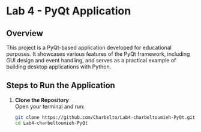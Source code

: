 # Lab 4 - PyQt Application

## Overview
This project is a PyQt-based application developed for educational purposes. It showcases various features of the PyQt framework, including GUI design and event handling, and serves as a practical example of building desktop applications with Python.

## Steps to Run the Application

1. **Clone the Repository**  
   Open your terminal and run:
   ```bash
   git clone https://github.com/Charbelto/Lab4-charbeltoumieh-PyQt.git
   cd Lab4-charbeltoumieh-PyQt

